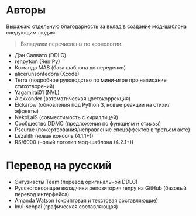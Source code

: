 
# Авторы
Выражаю отдельную благодарность за вклад в создание мод-шаблона следующим людям:
> Вкладчики перечислены по хронологии.

- Дэн Салвато (DDLC)
- renpytom (Ren'Py)
- Команда MAS (база шаблона до переделки)
- alicerunsonfedora (Xcode)
- Terra (подробное руководство по мини-игре про написание стихотворений)
- Yagamirai01 (NVL)
- Alexxonder (автоматическая цветокоррекция)
- Elckarow (обновления под Python 3, новые реакции на стихи/эффекты)
- NekoLaiS (совместимость с кириллицей)
- Сообщество DDMC (предложения по функциям и отзывы)
- Pseurae (пожертвования/исправление спецэффектов в третьем акте)
- Lezalith (новая консоль (4.1.1+))
- RS/6000 (новый логотип мод-шаблона (4.2.1+))

# Перевод на русский

- Энтузиасты Team (перевод оригинальной DDLC)
- Русскоговорящие вкладчики репозитория renpy на GitHub (базовый перевод интерфейса)
- Amanda Watson (скриптовая и текстовая составляющие)
- Inui-senpai (графическая составляющая)
